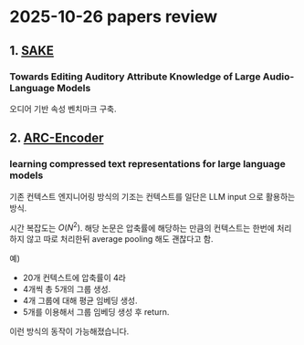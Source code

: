 


# 2025-10-26 papers review

## 1. [SAKE](https://arxiv.org/pdf/2510.16917)
### Towards Editing Auditory Attribute Knowledge of Large Audio-Language Models

오디어 기반 속성 벤치마크 구축.

## 2. [ARC-Encoder](https://arxiv.org/pdf/2510.20535)
### learning compressed text representations for large language models

기존 컨텍스트 엔지니어링 방식의 기조는 컨텍스트를 일단은 LLM input 으로 활용하는 방식.

시간 복잡도는 $O(N^2)$. 해당 논문은 압축률에 해당하는 만큼의 컨텍스트는 한번에 처리하지 않고 따로 처리한뒤 average pooling 해도 괜찮다고 함.

예)
- 20개 컨텍스트에 압축률이 4라
- 4개씩 총 5개의 그룹 생성.
- 4개 그룹에 대해 평균 임베딩 생성.
- 5개를 이용해서 그룹 임베딩 생성 후 return.

이런 방식의 동작이 가능해졌습니다.